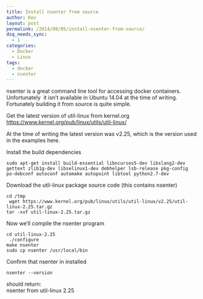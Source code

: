 ```yaml
---
title: Install nsenter from source
author: Kev
layout: post
permalink: /2014/08/05/install-nsenter-from-source/
dsq_needs_sync:
  - 1
categories:
  - Docker
  - Linux
tags:
  - docker
  - nsenter
---
```

nsenter is a great command line tool for accessing docker containers. Unfortunately  it isn&#8217;t available in Ubuntu 14.04 at the time of writing. Fortunately building it from source is quite simple.

Get the latest version of util-linux from kernel.org  
<a href="https://www.kernel.org/pub/linux/utils/util-linux/" target="_blank">https://www.kernel.org/pub/linux/utils/util-linux/</a>

At the time of writing the latest version was v2.25, which is the version used in the examples here.<!--more-->

  
Install the build dependencies

    sudo apt-get install build-essential libncurses5-dev libslang2-dev gettext zlib1g-dev libselinux1-dev debhelper lsb-release pkg-config po-debconf autoconf automake autopoint libtool python2.7-dev

Download the util-linux package source code (this contains nsenter)

    cd /tmp
     wget https://www.kernel.org/pub/linux/utils/util-linux/v2.25/util-linux-2.25.tar.gz
    tar -xvf util-linux-2.25.tar.gz
    

Now we&#8217;ll compile the nsenter program

    cd util-linux-2.25
     ./configure
    make nsenter
    sudo cp nsenter /usr/local/bin

Confirm that nsenter in installed

    nsenter --version

should return:  
nsenter from util-linux 2.25